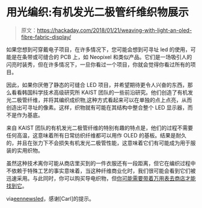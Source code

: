 # 用光编织:有机发光二极管纤维织物展示

> 原文：<https://hackaday.com/2018/01/21/weaving-with-light-an-oled-fibre-fabric-display/>

如果您想到可穿戴电子项目，在许多情况下，您可能会想到可寻址 led 的使用，可能是在条带或可缝合的 PCB 上，如 Neopixel 和类似产品。它们是一场吸引人的闪亮时装秀，但在许多情况下，一旦你看过一个项目，你就会觉得你看过所有的项目。

因此，如果你厌倦了静态的可缝合 LED 项目，并希望期待更令人兴奋的东西，那么看看韩国科学技术高级研究所 KAIST 团队的一些前沿研究。他们创造了有机发光二极管纤维，并将其编织成织物,这种方式看起来可以在单独的点上点亮，从而创造出可寻址的像素。这样，织物就有可能在其结构中整合整个 LED 显示器，而不是作为基底。

来自 KAIST 团队的有机发光二极管纤维的特别有趣的特点是，他们的过程不需要任何高温，这意味着所有日常纺织纤维都可以用作 OLED 的基板。结果是耐久的，并且在张力下不会损失有机发光二极管性能，这意味着它们有可能成为用于服装的实用织物。

虽然这种技术离你可能从商店里买到的一件衣服还有一段距离，但它在编织过程中不依赖于特殊工艺的事实意味着，当这种纤维商业化时，我们很可能会看到它们被迅速采用。与此同时，你可以购买导电织物，但[你可能需要带着万用表去商店才能找到它](https://hackaday.com/2015/03/31/poking-around-textiles-with-your-multimeter/)。

via[eennewsled](http://www.eenewsled.com/news/kaist-weaves-oled-fibres-wearables?news_id=101642)，感谢[Carl]的提示。